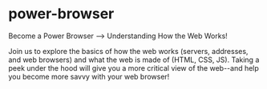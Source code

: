 # power-browser

Become a Power Browser --> Understanding How the Web Works!

Join us to explore the basics of how the web works (servers, addresses, and web browsers) and what the web is made of (HTML, CSS, JS). 
Taking a peek under the hood will give you a more critical view of the web--and help you become more savvy with your web browser!
